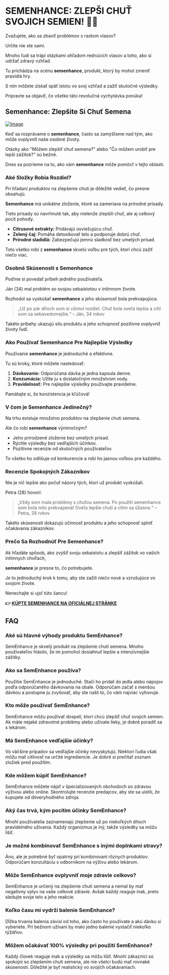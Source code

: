 # SEMENHANCE: ZLEPŠI CHUŤ SVOJICH SEMIEN! 🍑💥

Zvažujete, ako sa zbaviť problémov s rastom vlasov? 

Určite nie ste sami. 

Mnoho ľudí sa trápi otázkami ohľadom rednúcich vlasov a toho, ako si udržať zdravý vzhľad. 

Tu prichádza na scénu **semenhance**, produkt, ktorý by mohol zmeniť pravidlá hry. 

S ním môžete získať späť istotu vo svoj vzhľad a zažiť skutočné výsledky. 

Pripravte sa objaviť, čo všetko táto revolučná vychytávka ponúka!

## Semenhance: Zlepšite Si Chuť Semena

[![Image](https://www2.sellhealth.com/137/728x90-semenhance.png)](https://gchaffi.com/1p8nlBfq)

Keď sa rozprávame o **semenhance**, často sa zamýšľame nad tým, ako môže ovplyvniť naše osobné životy. 

Otázky ako "Môžem zlepšiť chuť semena?" alebo "Čo môžem urobiť pre lepší zážitok?" sú bežné. 

Dnes sa pozrieme na to, ako vám **semenhance** môže pomôcť v tejto oblasti.

### Aké Složky Robia Rozdiel?

Pri hľadaní produktov na zlepšenie chuti je dôležité vedieť, čo presne obsahujú. 

**Semenhance** má unikátne zloženie, ktoré sa zameriava na prírodné prísady. 

Tieto prísady sú navrhnuté tak, aby nielenže zlepšili chuť, ale aj celkový pocit pohody.

- **Citrusové extrakty:** Pridávajú osviežujúcu chuť.
- **Zelený čaj:** Pomáha detoxikovať telo a podporuje dobrú chuť.
- **Prírodné sladidlá:** Zabezpečujú jemnú sladkosť bez umelých prísad.

Toto všetko robí z **semenhance** skvelú voľbu pre tých, ktorí chcú zažiť niečo viac.

### Osobné Skúsenosti s Semenhance

Poďme si povedať príbeh jedného používateľa. 

Ján (34) mal problém so svojou sebaistotou v intímnom živote. 

Rozhodol sa vyskúšať **semenhance** a jeho skúsenosť bola prekvapujúca.

> „Už po pár dňoch som si všimol rozdiel. 
> Chuť bola oveľa lepšia a cítil som sa sebavedomejšie.“ 
> – Ján, 34 rokov

Takéto príbehy ukazujú silu produktu a jeho schopnosť pozitívne ovplyvniť životy ľudí.

### Ako Používať Semenhance Pre Najlepšie Výsledky

Používanie **semenhance** je jednoduché a efektívne.

Tu sú kroky, ktoré môžete nasledovať:

1. **Dávkovanie:** Odporúčaná dávka je jedna kapsula denne.
2. **Konzumácia:** Užite ju s dostatočným množstvom vody.
3. **Pravidelnosť:** Pre najlepšie výsledky používajte pravidelne.

Pamätajte si, že konzistencia je kľúčová!

### V čom je Semenhance Jedinečný?

Na trhu existuje množstvo produktov na zlepšenie chuti semena. 

Ale čo robí **semenhance** výnimočným? 

- Jeho prirodzené zloženie bez umelých prísad.
- Rýchle výsledky bez vedľajších účinkov.
- Pozitívne recenzie od skutočných používateľov.

To všetko ho odlišuje od konkurencie a robí ho jasnou voľbou pre každého.

### Recenzie Spokojných Zákazníkov

Nie je nič lepšie ako počuť názory tých, ktorí už produkt vyskúšali. 

Petra (28) hovorí:

> „Vždy som mala problémy s chuťou semena. 
> Po použití semenhance som bola milo prekvapená! 
> Oveľa lepšie chutí a cítim sa úžasne.“ 
> – Petra, 28 rokov

Takéto skúsenosti dokazujú účinnosť produktu a jeho schopnosť splniť očakávania zákazníkov.

### Prečo Sa Rozhodnúť Pre Semenhance?

Ak hľadáte spôsob, ako zvýšiť svoju sebaistotu a zlepšiť zážitok vo vašich intímnych chvíľach,

**semenhance** je presne to, čo potrebujete.

Je to jednoduchý krok k tomu, aby ste zažili niečo nové a vzrušujúce vo svojom živote.

Nenechajte si ujsť túto šancu!



**👉 [KÚPTE SEMENHANCE NA OFICIÁLNEJ STRÁNKE](https://gchaffi.com/1p8nlBfq)**

## FAQ

### Aké sú hlavné výhody produktu SemEnhance?
SemEnhance je skvelý produkt na zlepšenie chuti semena. Mnoho používateľov hlásilo, že im pomohol dosiahnuť lepšie a intenzívnejšie zážitky.

### Ako sa SemEnhance používa?
Použitie SemEnhance je jednoduché. Stačí ho pridať do jedla alebo nápojov podľa odporúčaného dávkovania na obale. Odporúčam začať s menšou dávkou a postupne ju zvyšovať, aby ste našli to, čo vám najviac vyhovuje.

### Kto môže používať SemEnhance?
SemEnhance môžu používať dospelí, ktorí chcú zlepšiť chuť svojich semien. Ak máte nejaké zdravotné problémy alebo užívate lieky, je dobré poradiť sa s lekárom.

### Má SemEnhance vedľajšie účinky?
Vo väčšine prípadov sa vedľajšie účinky nevyskytujú. Niektorí ľudia však môžu mať citlivosť na určité ingrediencie. Je dobré si prečítať zoznam zložiek pred použitím.

### Kde môžem kúpiť SemEnhance?
SemEnhance môžete nájsť v špecializovaných obchodoch so zdravou výživou alebo online. Skontrolujte recenzie predajcov, aby ste sa uistili, že kupujete od dôveryhodného zdroja.

### Aký čas trvá, kým pocítim účinky SemEnhance?
Mnohí používatelia zaznamenajú zlepšenie už po niekoľkých dňoch pravidelného užívania. Každý organizmus je iný, takže výsledky sa môžu líšiť.

### Je možné kombinovať SemEnhance s inými doplnkami stravy?
Áno, ale je potrebné byť opatrný pri kombinovaní rôznych produktov. Odporúčam konzultáciu s odborníkom na výživu alebo lekárom.

### Môže SemEnhance ovplyvniť moje zdravie celkovo?
SemEnhance je určený na zlepšenie chuti semena a nemal by mať negatívny vplyv na vaše celkové zdravie. Avšak každý reaguje inak, preto sledujte svoje telo a jeho reakcie.

### Koľko času mi vydrží balenie SemEnhance?
Dĺžka trvania balenia závisí od toho, ako často ho používate a akú dávku si vyberiete. Pri bežnom užívaní by malo jedno balenie vystačiť niekoľko týždňov.

### Môžem očakávať 100% výsledky pri použití SemEnhance?
Každý človek reaguje inak a výsledky sa môžu líšiť. Mnohí zákazníci sú spokojní so zlepšením chuti semena, ale nie všetci budú mať rovnaké skúsenosti. Dôležité je byť realistický vo svojich očakávaniach.